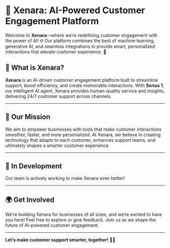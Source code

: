 # 🚀 **Xenara: AI-Powered Customer Engagement Platform**

Welcome to **Xenara**—where we’re redefining customer engagement with the power of AI! 🌐 Our platform combines the best of machine learning, generative AI, and seamless integrations to provide smart, personalized interactions that elevate customer experience. 🎉

## 🌟 **What is Xenara?**

**Xenara** is an AI-driven customer engagement platform built to streamline support, boost efficiency, and create memorable interactions. With **Serius 1**, our intelligent AI agent, Xenara provides human-quality service and insights, delivering 24/7 customer support across channels.

---

## 🧠 **Our Mission**

We aim to empower businesses with tools that make customer interactions smoother, faster, and more personalized. At Xenara, we believe in creating technology that adapts to each customer, enhances support teams, and ultimately shapes a smarter customer experience.

---

## 🚧 **In Development**

Our team is actively working to make Xenara even better! 

---

## 🌍 **Get Involved**

We’re building Xenara for businesses of all sizes, and we’re excited to have you here! Feel free to explore or give feedback. Join us as we shape the future of AI-powered customer engagement.

---

**Let’s make customer support smarter, together!** 💬🌟

